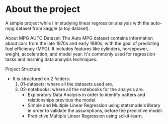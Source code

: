 # About the project

A simple project while i´m studying linear regression analysis with the auto-mpg dataset from kaggle (a toy dataset). 

About MPG AUTO Dataset: The Auto MPG dataset contains information about cars from the late 1970s and early 1980s, with the goal of predicting fuel efficiency (MPG). It includes features like cylinders, horsepower, weight, acceleration, and model year. It's commonly used for regression tasks and learning data analysis techniques.

Project Structure: 
 - It is structured on 2 folders:
    1. 01-datasets: where all the datasets used are. 
    2. 02-notebooks: where all the notebooks for the analysis are.
         - Exploratory Data Analysis in order to identify patters and relationships previous the model. 
         - Simple and Multiple Linear Regression using statsmodels library in order to validate the assumptions, before the predictive model. 
         - Predictive Multiple Linear Regression using scikit-learn. 
